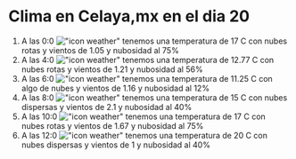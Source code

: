 # Clima en Celaya,mx en el dia 20

1. A las 0:0 !["icon weather"](http://openweathermap.org/img/w/04n.png) tenemos una temperatura de 17 C con nubes rotas y  vientos de 1.05 y nubosidad al 75%
1. A las 4:0 !["icon weather"](http://openweathermap.org/img/w/04n.png) tenemos una temperatura de 12.77 C con nubes rotas y  vientos de 1.21 y nubosidad al 56%
1. A las 6:0 !["icon weather"](http://openweathermap.org/img/w/02n.png) tenemos una temperatura de 11.25 C con algo de nubes y  vientos de 1.16 y nubosidad al 12%
1. A las 8:0 !["icon weather"](http://openweathermap.org/img/w/03n.png) tenemos una temperatura de 15 C con nubes dispersas y  vientos de 2.1 y nubosidad al 40%
1. A las 10:0 !["icon weather"](http://openweathermap.org/img/w/04d.png) tenemos una temperatura de 17 C con nubes rotas y  vientos de 1.67 y nubosidad al 75%
1. A las 12:0 !["icon weather"](http://openweathermap.org/img/w/03d.png) tenemos una temperatura de 20 C con nubes dispersas y  vientos de 1 y nubosidad al 40%
